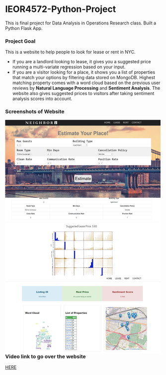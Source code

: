 # IEOR4572-Python-Project
This is final project for Data Analysis in Operations Research class. Built a Python Flask App. 

### Project Goal
This is a website to help people to look for lease or rent in NYC. 
* If you are a landlord looking to lease, it gives you a suggested price running a multi-variate regression based on your input.
* If you are a visitor looking for a place, it shows you a list of properties that match your options by filtering data stored on MongoDB. Highest matching property comes with a word cloud based on the previous user reviews by **Natural Language Processing** and **Sentiment Analysis**. The website also gives suggested prices to visitors after taking sentiment analysis scores into account.

### Screenshots of Website

<img align="left" width="500" height="250" src="screenshots/screenshot1.png">       <br />      
<img align="left" width="500" height="250" src="screenshots/screenshot2.png">          <br />      
<img align="left" width="500" height="250" src="screenshots/screenshot3.png">          <br />        

### Video link to go over the website
[HERE](https://www.youtube.com/watch?v=u0cxEK7kcGs&feature=youtu.be)
